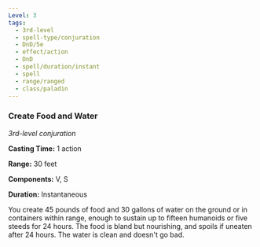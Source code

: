 ```yaml
---
Level: 3
tags:
  - 3rd-level
  - spell-type/conjuration
  - DnD/5e
  - effect/action
  - DnD
  - spell/duration/instant
  - spell
  - range/ranged
  - class/paladin
---
```

### Create Food and Water

*3rd-level conjuration*

**Casting Time:** 1 action

**Range:** 30 feet

**Components:** V, S

**Duration:** Instantaneous

You create 45 pounds of food and 30 gallons of water on the ground or in containers within range, enough to sustain up to fifteen humanoids or five steeds for 24 hours. The food is bland but nourishing, and spoils if uneaten after 24 hours. The water is clean and doesn't go bad.